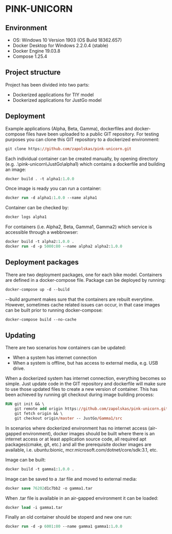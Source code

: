 # PINK-UNICORN

## Environment

- OS: Windows 10 Version 1903 (OS Build 18362.657)
- Docker Desktop for Windows 2.2.0.4 (stable)
- Docker Engine 19.03.8
- Compose 1.25.4

## Project structure

Project has been divided into two parts:
- Dockerized applications for TIY model
- Dockerized applications for JustGo model

## Deployment

Example applications (Alpha, Beta, Gamma), dockerfiles and docker-compose files have been uploaded to a public GIT repository. For testing purposes you can clone this GIT repository to a dockerized environment:

```ps
git clone https://github.com/zapolskas/pink-unicorn.git
```

Each individual container can be created manually, by opening directory (e.g. .\pink-unicorn\JustGo\alpha1) which contains a dockerfile and building an image:

```ps
docker build . -t alpha1:1.0.0
```

Once image is ready you can run a container:

```ps
docker run -d alpha1:1.0.0 --name alpha1
```

Container can be checked by:

```ps
docker logs alpha1
```

For containers (i.e. Alpha2, Beta, Gamma1, Gamma2) which service is accessible through a webbrowser:

```ps
docker build -t alpha2:1.0.0 .
docker run -d -p 5000:80 --name alpha2 alpha2:1.0.0
```

## Deployment packages

There are two deployment packages, one for each bike model. Containers are defined in a docker-compose file. Package can be deployed by running:

```ps
docker-compose up -d --build
```

--build argument makes sure that the containers are rebuilt everytime. However, sometimes cache related issues can occur, in that case images can be built prior to running docker-compose:

```ps
docker-compose build --no-cache
```

## Updating

There are two scenarios how containers can be updated:

- When a system has internet connection
- When a system is offline, but has access to external media, e.g. USB drive.

When a dockerized system has internet connection, everything becomes so simple. Just update code in the GIT repository and dockerfile will make sure to use those updated files to create a new version of container. This has been achieved by running git checkout during image building process:

```ps
RUN git init && \
    git remote add origin https://github.com/zapolskas/pink-unicorn.git && \
    git fetch origin && \
    git checkout origin/master -- JustGo/Gamma1/src
```

In scenarios where dockerized environment has no internet access (air-gapped environment), docker images should be built where there is an internet access or at least application source code, all required apt packages(cmake, git, etc.) and all the prerequisite docker images are available, i.e. ubuntu:bionic, mcr.microsoft.com/dotnet/core/sdk:3.1, etc.

Image can be built:

```ps
docker build -t gamma1:1.0.0 .
```

Image can be saved to a .tar file and moved to external media:

```ps
docker save 76202d1c7bb2 -o gamma1.tar
```

When .tar file is available in an air-gapped environment it can be loaded:

```ps
docker load -i gamma1.tar
```

Finally an old container should be stoperd and new one run:

```ps
docker run -d -p 6001:80 --name gamma1 gamma1:1.0.0
```
